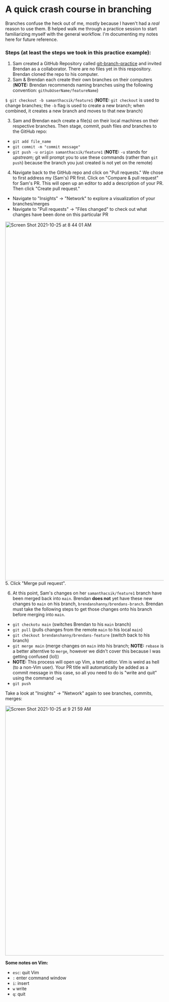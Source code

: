 # A quick crash course in branching

Branches confuse the heck out of me, mostly because I haven't had a *real* reason to use them. B helped walk me through a practice session to start familiarizing myself with the general workflow. I'm documenting my notes here for future reference.

### Steps (at least the steps we took in this practice example):

1. Sam created a GitHub Repository called [git-branch-practice](https://github.com/samanthacsik/git-branch-practice) and invited Brendan as a collaborator. There are no files yet in this respository. Brendan cloned the repo to his computer.
2. Sam & Brendan each create their own branches on their computers (**NOTE:** Brendan recommends naming branches using the following convention: `githubUserName/featureName`)

`$ git checkout -b samanthacsik/feature1` (**NOTE:** `git checkout` is used to change branches; the `-b` flag is used to create a new branch; when combined, it creates a new branch and moves to that new branch)

3. Sam and Brendan each create a file(s) on their local machines on their respective branches. Then stage, commit, push files *and* branches to the GitHub repo:

* `git add file_name`  
* `git commit -m "commit message"`
* `git push -u origin samanthacsik/feature1` (**NOTE:** `-u` stands for *upstream*; git will prompt you to use these commands (rather than `git push`) because the branch you just created is not yet on the remote)

4. Navigate back to the GitHub repo and click on "Pull requests." We chose to first address my (Sam's) PR first. Click on "Compare & pull request" for Sam's PR. This will open up an editor to add a description of your PR. Then click "Create pull request."

* Navigate to "Insights" -> "Network" to explore a visualization of your branches/merges
* Navigate to "Pull requests" -> "Files changed" to check out what changes have been done on this particular PR

<img width="1136" alt="Screen Shot 2021-10-25 at 8 44 01 AM" src="https://user-images.githubusercontent.com/43836046/138729376-5689283c-a42f-4c29-8b11-7f20c1561b1f.png">
5. Click "Merge pull request". 

6. At this point, Sam's changes on her `samanthacsik/feature1` branch have been merged back into `main`. Brendan **does not** yet have these new changes to `main` on his branch, `brendanshanny/brendans-branch`. Brendan must take the following steps to get those changes onto his branch before merging into `main`.

* `git checkotu main` (switches Brendan to his `main` branch)
* `git pull` (pulls changes from the remote `main` to his local `main`)
* `git checkout brendanshanny/brendans-feature` (switch back to his branch)
* `git merge main` (merge changes on `main` into his branch; **NOTE:** `rebase` is a better alterntive to `merge`, however we didn't cover this because I was getting confused (lol))
* **NOTE:** This process will open up Vim, a text editor. Vim is weird as hell (to a non-Vim user). Your PR title will automatically be added as a commit message in this case, so all you need to do is "write and quit" using the command `:wq`
* `git push`

Take a look at "Insights" -> "Network" again to see branches, commits, merges:

<img width="791" alt="Screen Shot 2021-10-25 at 9 21 59 AM" src="https://user-images.githubusercontent.com/43836046/138733383-c082c91a-dd4f-40bc-b7b0-69af6869482a.png">

**Some notes on Vim:**
* `esc`: quit Vim
* `:` enter command window
* `i`: insert
* `w` write
* `q`: quit



